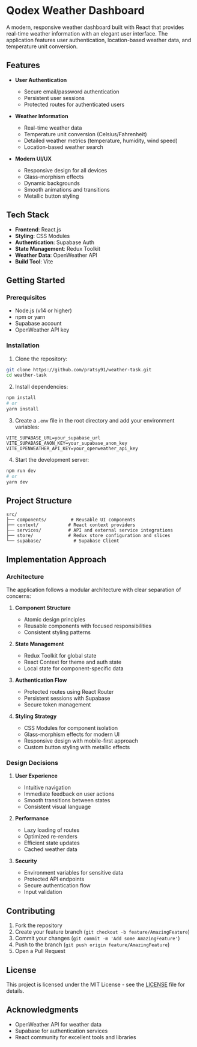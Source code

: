 # Qodex Weather Dashboard

A modern, responsive weather dashboard built with React that provides real-time weather information with an elegant user interface. The application features user authentication, location-based weather data, and temperature unit conversion.

## Features

- **User Authentication**
  - Secure email/password authentication
  - Persistent user sessions
  - Protected routes for authenticated users

- **Weather Information**
  - Real-time weather data
  - Temperature unit conversion (Celsius/Fahrenheit)
  - Detailed weather metrics (temperature, humidity, wind speed)
  - Location-based weather search

- **Modern UI/UX**
  - Responsive design for all devices
  - Glass-morphism effects
  - Dynamic backgrounds
  - Smooth animations and transitions
  - Metallic button styling

## Tech Stack

- **Frontend**: React.js
- **Styling**: CSS Modules
- **Authentication**: Supabase Auth
- **State Management**: Redux Toolkit
- **Weather Data**: OpenWeather API
- **Build Tool**: Vite

## Getting Started

### Prerequisites

- Node.js (v14 or higher)
- npm or yarn
- Supabase account
- OpenWeather API key

### Installation

1. Clone the repository:
```bash
git clone https://github.com/pratsy91/weather-task.git
cd weather-task
```

2. Install dependencies:
```bash
npm install
# or
yarn install
```

3. Create a `.env` file in the root directory and add your environment variables:
```env
VITE_SUPABASE_URL=your_supabase_url
VITE_SUPABASE_ANON_KEY=your_supabase_anon_key
VITE_OPENWEATHER_API_KEY=your_openweather_api_key
```

4. Start the development server:
```bash
npm run dev
# or
yarn dev
```

## Project Structure

```
src/
├── components/         # Reusable UI components
├── context/           # React context providers
├── services/          # API and external service integrations
├── store/             # Redux store configuration and slices
└── supabase/            # Supabase Client
```

## Implementation Approach

### Architecture

The application follows a modular architecture with clear separation of concerns:

1. **Component Structure**
   - Atomic design principles
   - Reusable components with focused responsibilities
   - Consistent styling patterns

2. **State Management**
   - Redux Toolkit for global state
   - React Context for theme and auth state
   - Local state for component-specific data

3. **Authentication Flow**
   - Protected routes using React Router
   - Persistent sessions with Supabase
   - Secure token management

4. **Styling Strategy**
   - CSS Modules for component isolation
   - Glass-morphism effects for modern UI
   - Responsive design with mobile-first approach
   - Custom button styling with metallic effects

### Design Decisions

1. **User Experience**
   - Intuitive navigation
   - Immediate feedback on user actions
   - Smooth transitions between states
   - Consistent visual language

2. **Performance**
   - Lazy loading of routes
   - Optimized re-renders
   - Efficient state updates
   - Cached weather data

3. **Security**
   - Environment variables for sensitive data
   - Protected API endpoints
   - Secure authentication flow
   - Input validation

## Contributing

1. Fork the repository
2. Create your feature branch (`git checkout -b feature/AmazingFeature`)
3. Commit your changes (`git commit -m 'Add some AmazingFeature'`)
4. Push to the branch (`git push origin feature/AmazingFeature`)
5. Open a Pull Request

## License

This project is licensed under the MIT License - see the [LICENSE](LICENSE) file for details.

## Acknowledgments

- OpenWeather API for weather data
- Supabase for authentication services
- React community for excellent tools and libraries
